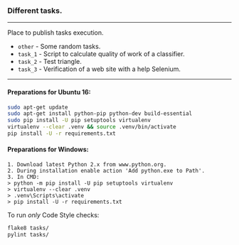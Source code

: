 ### Different tasks.
***

Place to publish tasks execution.
- `other`  - Some random tasks.
- `task_1` - Script to calculate quality of work of a classifier.
- `task_2` - Test triangle.
- `task_3` - Verification of a web site with a help Selenium.

***

#### Preparations for Ubuntu 16:
```bash
sudo apt-get update
sudo apt-get install python-pip python-dev build-essential
sudo pip install -U pip setuptools virtualenv
virtualenv --clear .venv && source .venv/bin/activate
pip install -U -r requirements.txt
```
#### Preparations for Windows:
```
1. Download latest Python 2.x from www.python.org.
2. During installation enable action 'Add python.exe to Path'.
3. In CMD:
> python -m pip install -U pip setuptools virtualenv
> virtualenv --clear .venv
> .venv\Scripts\activate
> pip install -U -r requirements.txt
```
To run *only* Code Style checks:
```bash
flake8 tasks/
pylint tasks/
```
